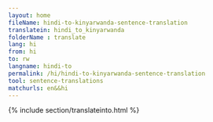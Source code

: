 ```yaml
---
layout: home
fileName: hindi-to-kinyarwanda-sentence-translation
translatein: hindi_to_kinyarwanda
folderName : translate
lang: hi
from: hi
to: rw
langname: hindi-to
permalink: /hi/hindi-to-kinyarwanda-sentence-translation
tool: sentence-translations
matchurls: en&&hi
---
```

{% include section/translateinto.html %}
